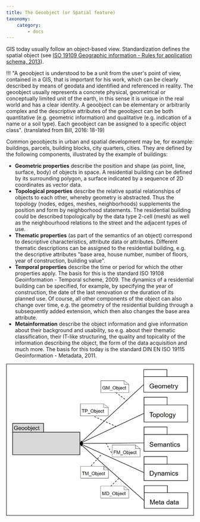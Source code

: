 ```yaml
---
title: The Geoobject (or Spatial feature)
taxonomy:
    category:
        - docs
---
```

GIS today usually follow an object-based view. Standardization defines the spatial object (see [ISO 19109 Geographic information - Rules for application schema, 2013](https://en.wikipedia.org/wiki/ISO/TC_211_Geographic_information/Geomatics#Published_standards)).

!!! "A geoobject is understood to be a unit from the user's point of view, contained in a GIS, that is important for his work, which can be clearly described by means of geodata and identified and referenced in reality. The geoobject usually represents a concrete physical, geometrical or conceptually limited unit of the earth, in this sense it is unique in the real world and has a clear identity. A geoobject can be elementary or arbitrarily complex and the descriptive attributes of the geoobject can be both quantitative (e.g. geometric information) and qualitative (e.g. indication of a name or a soil type). Each geoobject can be assigned to a specific object class". (translated from Bill, 2016: 18-19)

Common geoobjects in urban and spatial development may be, for example: buildings, parcels, building blocks, city quarters, cities. They are defined by the following components, illustrated by the example of buildings:

- **Geometric properties** describe the position and shape (as point, line, surface, body) of objects in space. A residential building can be defined by its surrounding polygon, a surface indicated by a sequence of 2D coordinates as vector data.
- **Topological properties** describe the relative spatial relationships of objects to each other, whereby geometry is abstracted. Thus the topology (nodes, edges, meshes, neighborhoods) supplements the position and form by neighborhood statements. The residential building could be described topologically by the data type 2-cell (mesh) as well as the neighbourhood relations to the street and the adjacent types of use.
- **Thematic properties** (as part of the semantics of an object) correspond to descriptive characteristics, attribute data or attributes. Different thematic descriptions can be assigned to the residential building, e.g. the descriptive attributes "base area, house number, number of floors, year of construction, building value".
- **Temporal properties** describe the time or period for which the other properties apply. The basis for this is the standard ISO 19108 Geoinformation - Temporal scheme, 2009. The dynamics of a residential building can be specified, for example, by specifying the year of construction, the date of the last renovation or the duration of its planned use. Of course, all other components of the object can also change over time, e.g. the geometry of the residential building through a subsequently added extension, which then also changes the base area attribute.
- **Metainformation** describe the object information and give information about their background and usability, so e.g. about their thematic classification, their IT-like structuring, the quality and topicality of the information describing the object, the form of the data acquisition and much more. The basis for this today is the standard DIN EN ISO 19115 Geoinformation - Metadata, 2011.

![The geoobject](gis12-en.jpg)
